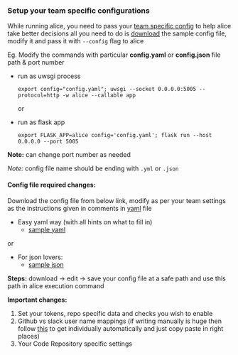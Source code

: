 ### Setup your team specific configurations
While running alice, you need to pass your [team specific config](https://github.com/moengage/alice/blob/master/docs/samples/config.yml) to help alice take better decisions
all you need to do is [download](https://github.com/moengage/alice/blob/master/docs/setup_config.md#config-file-required-changes) the sample config file, modify it and pass it with `--config` flag to alice

Eg.
  Modify the commands with particular **config.yaml** or **config.json** file path & port number
   -  run as uwsgi process

      	```
      	export config="config.yaml"; uwsgi --socket 0.0.0.0:5005 --protocol=http -w alice --callable app
      	```
      	or
   -  run as flask app

      	```
      	export FLASK_APP=alice config='config.yaml'; flask run --host 0.0.0.0 --port 5005
      	```

   **Note:** can change port number as needed
      
*Note:* config file name should be ending with `.yml` or `.json`

#### Config file required changes:
Download the config file from below link, modify as per your team settings as the instructions given in comments in [yaml](https://github.com/moengage/alice/blob/master/docs/samples/config.yml) file
- Easy yaml way (with all hints on what to fill in)
  - [sample yaml](https://github.com/moengage/alice/blob/master/docs/samples/config.yml)

 or

- For json lovers:
   - [sample json](https://github.com/moengage/alice/blob/master/docs/samples/config.json)
   
**Steps:** download -> edit -> save your config file at a safe path and use this path in alice execution command

**Important changes:**
1. Set your tokens, repo specific data and checks you wish to enable
2. Github vs slack user name mappings (if writing manually is huge then follow [this](https://gist.github.com/p00j4/18be94b7261ff564d13241d0899f7101) to get individually automatically and just copy paste in right places)
3. Your Code Repository specific settings


